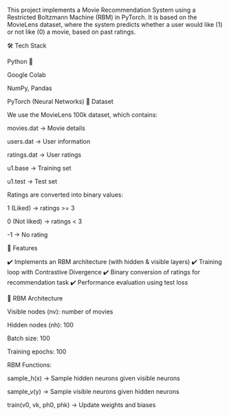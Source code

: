 This project implements a Movie Recommendation System using a Restricted Boltzmann Machine (RBM) in PyTorch.
It is based on the MovieLens dataset, where the system predicts whether a user would like (1) or not like (0) a movie, based on past ratings.

🛠️ Tech Stack

Python 🐍

Google Colab

NumPy, Pandas

PyTorch (Neural Networks)
📂 Dataset

We use the MovieLens 100k dataset, which contains:

movies.dat → Movie details

users.dat → User information

ratings.dat → User ratings

u1.base → Training set

u1.test → Test set


Ratings are converted into binary values:

1 (Liked) → ratings >= 3

0 (Not liked) → ratings < 3

-1 → No rating


🔑 Features

✔️ Implements an RBM architecture (with hidden & visible layers)
✔️ Training loop with Contrastive Divergence
✔️ Binary conversion of ratings for recommendation task
✔️ Performance evaluation using test loss


🧠 RBM Architecture

Visible nodes (nv): number of movies

Hidden nodes (nh): 100

Batch size: 100

Training epochs: 100


RBM Functions:

sample_h(x) → Sample hidden neurons given visible neurons

sample_v(y) → Sample visible neurons given hidden neurons

train(v0, vk, ph0, phk) → Update weights and biases

